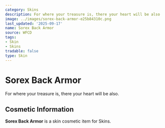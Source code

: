 ```yaml
---
category: Skins
description: For where your treasure is, there your heart will be also.
image: ../images/sorex-back-armor-e25b84310c.png
last_updated: '2025-09-17'
name: Sorex Back Armor
source: WFCD
tags:
- Skin
- Skins
tradable: false
type: Skin
---
```


# Sorex Back Armor

For where your treasure is, there your heart will be also.

## Cosmetic Information

**Sorex Back Armor** is a skin cosmetic item for Skins.

